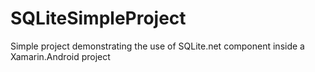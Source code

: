 # SQLiteSimpleProject
Simple project demonstrating the use of SQLite.net component inside a Xamarin.Android project
